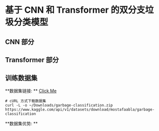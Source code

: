 # 基于 CNN 和 Transformer 的双分支垃圾分类模型

## CNN 部分

## Transformer 部分

## 训练数据集

**数据集链接: ** [Click Me](https://www.kaggle.com/datasets/mostafaabla/garbage-classification)

```shell
# cURL 方式下载数据集
curl -L -o ~/Downloads/garbage-classification.zip https://www.kaggle.com/api/v1/datasets/download/mostafaabla/garbage-classification
```

**数据集优势: ** 